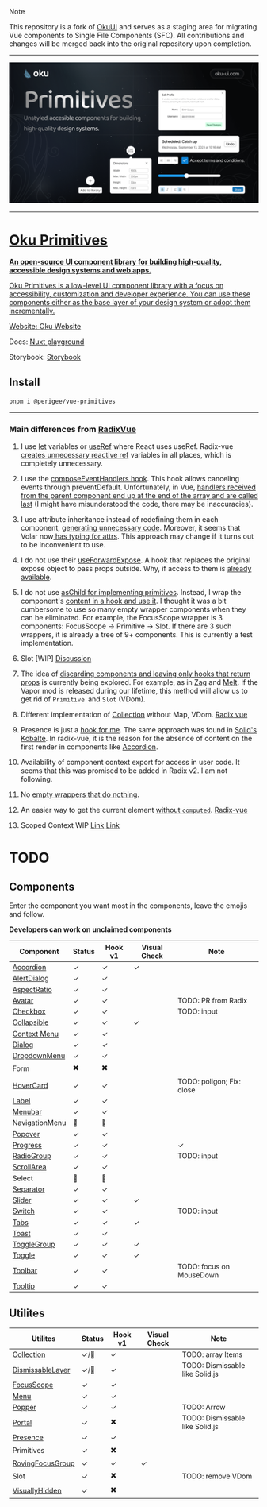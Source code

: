 > [!NOTE]
> This repository is a fork of [OkuUI](https://github.com/oku-ui/primitives) and serves as a staging area for migrating Vue components to Single File Components (SFC). All contributions and changes will be merged back into the original repository upon completion.

---

<a href="https://oku-ui.com">
  <img alt="Oku UI hero image" src="https://github.com/oku-ui/primitives/blob/main/.github/assets/primitives-cover.png?raw=true"
</a>

---

# Oku Primitives

**An open-source UI component library for building high-quality, accessible design systems and web apps.**

Oku Primitives is a low-level UI component library with a focus on accessibility, customization and developer experience. You can use these components either as the base layer of your design system or adopt them incrementally.

Website: [Oku Website](https://oku-ui.com)

Docs: [Nuxt playground](https://vue-primitives-docs.netlify.app/)

Storybook: [Storybook](https://vue-primitives.netlify.app)

## Install

```sh
pnpm i @perigee/vue-primitives
```

---

### Main differences from [RadixVue](https://github.com/radix-vue/radix-vue)

1) I use [let](https://github.com/perigee-ui/vue-primitives/blob/7c341db59fdfdb0cc88dfa6614d6c390b6856780/packages/vue-primitives/src/hover-card/HoverCardRoot.vue#L22) variables or [useRef](https://github.com/perigee-ui/vue-primitives/blob/7c341db59fdfdb0cc88dfa6614d6c390b6856780/packages/vue-primitives/src/hooks/useRef.ts#L18) where React uses useRef. Radix-vue [creates unnecessary reactive ref](https://github.com/radix-vue/radix-vue/blob/3f0f965fcf6fc3901e4fbbedf9a68dcb7d706f3f/packages/radix-vue/src/HoverCard/HoverCardRoot.vue#L64) variables in all places, which is completely unnecessary.

2) I use the [composeEventHandlers hook](https://github.com/radix-ui/primitives/blob/660060a765634e9cc7bf4513f41e8dabc9824d74/packages/core/primitive/src/primitive.tsx#L1). This hook allows canceling events through preventDefault. Unfortunately, in Vue, [handlers received from the parent component end up at the end of the array and are called last](https://github.com/vuejs/core-vapor/blob/30583b9ee1c696d3cb836f0bfd969793e57e849d/packages/runtime-core/src/vnode.ts#L886) (I might have misunderstood the code, there may be inaccuracies).

3) I use attribute inheritance instead of redefining them in each component, [generating unnecessary code](https://github.com/radix-vue/radix-vue/blob/3f0f965fcf6fc3901e4fbbedf9a68dcb7d706f3f/packages/radix-vue/src/shared/useForwardProps.ts#L16). Moreover, it seems that Volar now[ has typing for attrs](https://github.com/vuejs/language-tools/pull/4103). This approach may change if it turns out to be inconvenient to use.

4) I do not use their [useForwardExpose](https://github.com/radix-vue/radix-vue/blob/3f0f965fcf6fc3901e4fbbedf9a68dcb7d706f3f/packages/radix-vue/src/shared/useForwardExpose.ts#L21). A hook that replaces the original expose object to pass props outside. Why, if access to them is [already available](https://vuejs.org/api/component-instance.html#props).

5) I do not use [asChild for implementing primitives](https://github.com/radix-vue/radix-vue/blob/3f0f965fcf6fc3901e4fbbedf9a68dcb7d706f3f/packages/radix-vue/src/Menu/MenuContentImpl.vue#L274). Instead, I wrap the component's [content in a hook and use it](https://github.com/perigee-ui/vue-primitives/blob/a991db71fbecf364cd0b8479b294606236b104b4/packages/vue-primitives/src/dialog/DialogContentModal.vue#L65). I thought it was a bit cumbersome to use so many empty wrapper components when they can be eliminated. For example, the FocusScope wrapper is 3 components: FocusScope -> Primitive -> Slot. If there are 3 such wrappers, it is already a tree of 9+ components.
This is currently a test implementation.

6) Slot [WIP] [Discussion](https://github.com/radix-vue/radix-vue/discussions/1324)

7) The idea of [discarding components and leaving only hooks that return props](https://github.com/perigee-ui/vue-primitives/blob/feat/hooks/packages/vue-primitives/src/accordion/AccordionItem.vue) is currently being explored. For example, as in [Zag](https://zagjs.com/components/react/accordion) and [Melt](https://melt-ui.com/docs/introduction). If the Vapor mod is released during our lifetime, this method will allow us to get rid of `Primitive `and `Slot` (VDom).

8) Different implementation of [Collection](https://github.com/perigee-ui/vue-primitives/blob/7c341db59fdfdb0cc88dfa6614d6c390b6856780/packages/vue-primitives/src/collection/Collection.ts#L29) without Map, VDom. [Radix vue](https://github.com/radix-vue/radix-vue/blob/3f0f965fcf6fc3901e4fbbedf9a68dcb7d706f3f/packages/radix-vue/src/Collection/Collection.ts#L59)

9) Presence is just a [hook for me](https://github.com/perigee-ui/vue-primitives/blob/7c341db59fdfdb0cc88dfa6614d6c390b6856780/packages/vue-primitives/src/presence/usePresence.ts#L8). The same approach was found in [Solid's Kobalte](https://github.com/corvudev/corvu/blob/main/packages/solid-presence/src/presence.ts). In radix-vue, it is the reason for the absence of content on the first render in components like [Accordion](https://github.com/radix-vue/radix-vue/issues/978).

10) Availability of component context export for access in user code. It seems that this was promised to be added in Radix v2. I am not following.

11) No [empty wrappers that do nothing](https://github.com/radix-vue/radix-vue/blob/3f0f965fcf6fc3901e4fbbedf9a68dcb7d706f3f/packages/radix-vue/src/AlertDialog/AlertDialogTrigger.vue).

12) An easier way to get the current element [without `computed`](https://github.com/perigee-ui/vue-primitives/blob/7c341db59fdfdb0cc88dfa6614d6c390b6856780/packages/vue-primitives/src/hooks/useForwardElement.ts#L4). [Radix-vue](https://github.com/radix-vue/radix-vue/blob/3f0f965fcf6fc3901e4fbbedf9a68dcb7d706f3f/packages/radix-vue/src/shared/useForwardExpose.ts#L9C9-L9C23)

13) Scoped Context WIP [Link](https://github.com/facebook/react/issues/23287) [Link](https://so-so.dev/react/scoped-context/)

# TODO

## Components

Enter the component you want most in the components, leave the emojis and follow.

**Developers can work on unclaimed components**

| Component                                                                                       | Status | Hook v1 | Visual Check | Note                      |
| ----------------------------------------------------------------------------------------------- | ------ | ------- | ------------ | ------------------------- |
| [Accordion](https://vue-primitives.netlify.app/?path=/story/components-accordion--single)       | ✓      | ✓       | ✓            |                           |
| [AlertDialog](https://vue-primitives.netlify.app/?path=/story/components-alertdialog--styled)   | ✓      | ✓       |              |                           |
| [AspectRatio](https://vue-primitives.netlify.app/?path=/story/components-aspectratio--styled)   | ✓      | ✓       |              |                           |
| [Avatar](https://vue-primitives.netlify.app/?path=/story/components-avatar--styled)             | ✓      | ✓       |              | TODO: PR from Radix       |
| [Checkbox](https://vue-primitives.netlify.app/?path=/story/components-checkbox--styled)         | ✓      | ✓       |              | TODO: input               |
| [Collapsible](https://vue-primitives.netlify.app/?path=/story/components-collapsible--styled)   | ✓      | ✓       | ✓            |                           |
| [Context Menu](https://vue-primitives.netlify.app/?path=/story/components-contextmenu--styled)  | ✓      | ✓       |              |                           |
| [Dialog](https://vue-primitives.netlify.app/?path=/story/components-dialog--styled)             | ✓      | ✓       |              |                           |
| [DropdownMenu](https://vue-primitives.netlify.app/?path=/story/components-dropdownmenu--styled) | ✓      | ✓       |              |                           |
| Form                                                                                            | ✖️      | ✖️       |              |                           |
| [HoverCard](https://vue-primitives.netlify.app/?path=/story/components-hovercard--chromatic)    | ✓      | ✓       |              | TODO: poligon; Fix: close |
| [Label](https://vue-primitives.netlify.app/?path=/story/components-label--styled)               | ✓      | ✓       |              |                           |
| [Menubar](https://vue-primitives.netlify.app/?path=/story/components-menubar--styled)           | ✓      | ✓       |              |                           |
| NavigationMenu                                                                                  | 🚧      | 🚧       |              |                           |
| [Popover](https://vue-primitives.netlify.app/?path=/story/components-popover--styled)           | ✓      | ✓       |              |                           |
| [Progress](https://vue-primitives.netlify.app/?path=/story/components-progress--styled)         | ✓      | ✓       |              | ✓                         |
| [RadioGroup](https://vue-primitives.netlify.app/?path=/story/components-radiogroup--styled)     | ✓      | ✓       |              | TODO: input               |
| [ScrollArea](https://vue-primitives.netlify.app/?path=/story/components-scrollarea--basic)      | ✓      | ✓       |              |                           |
| Select                                                                                          | 🚧      | 🚧       |              |                           |
| [Separator](https://vue-primitives.netlify.app/?path=/story/components-separator--styled)       | ✓      | ✓       |              |                           |
| [Slider](https://vue-primitives.netlify.app/?path=/story/components-slider--styled)             | ✓      | ✓       | ✓            |                           |
| [Switch](https://vue-primitives.netlify.app/?path=/story/components-switch--styled)             | ✓      | ✓       |              | TODO: input               |
| [Tabs](https://vue-primitives.netlify.app/?path=/story/components-tabs--styled)                 | ✓      | ✓       | ✓            |                           |
| [Toast](https://vue-primitives.netlify.app/?path=/story/components-toast--styled)               | ✓      | ✓       |              |                           |
| [ToggleGroup](https://vue-primitives.netlify.app/?path=/story/components-togglegroup--single)   | ✓      | ✓       | ✓            |                           |
| [Toggle](https://vue-primitives.netlify.app/?path=/story/components-toggle--styled)             | ✓      | ✓       | ✓            |                           |
| [Toolbar](https://vue-primitives.netlify.app/?path=/story/components-toolbar--styled)           | ✓      | ✓       |              | TODO: focus on MouseDown  |
| [Tooltip](https://vue-primitives.netlify.app/?path=/story/components-tooltip--styled)           | ✓      | ✓       |              |                           |

## Utilites

| Utilites                                                                                              | Status | Hook v1 | Visual Check | Note                            |
| ----------------------------------------------------------------------------------------------------- | ------ | ------- | ------------ | ------------------------------- |
| [Collection](https://vue-primitives.netlify.app/?path=/story/utilities-rovingfocusgroup--basic)       | ✓/🚧    | ✓       |              | TODO: array Items               |
| [DismissableLayer](https://vue-primitives.netlify.app/?path=/story/utilities-dismissablelayer--basic) | ✓/🚧    | ✓       |              | TODO: Dismissable like Solid.js |
| [FocusScope](https://vue-primitives.netlify.app/?path=/story/utilities-focusscope--basic)             | ✓      | ✓       |              |                                 |
| [Menu](https://vue-primitives.netlify.app/?path=/story/utilities-menu--styled)                        | ✓      | ✓       |              |                                 |
| [Popper](https://vue-primitives.netlify.app/?path=/story/utilities-popper--styled)                    | ✓      | ✓       |              | TODO: Arrow                     |
| [Portal](https://vue-primitives.netlify.app/?path=/story/utilities-portal--base)                      | ✓      | ✖️       |              | TODO: Dismissable like Solid.js |
| [Presence](https://vue-primitives.netlify.app/?path=/story/utilities-presence--basic)                 | ✓      | ✓       |              |                                 |
| Primitives                                                                                            | ✓      | ✖️       |              |                                 |
| [RovingFocusGroup](https://vue-primitives.netlify.app/?path=/story/utilities-rovingfocusgroup--basic) | ✓      | ✓       | ✓            |                                 |
| Slot                                                                                                  | ✓      | ✖️       |              | TODO: remove VDom               |
| [VisuallyHidden](https://vue-primitives.netlify.app/?path=/story/utilities-visuallyhidden--basic)     | ✓      | ✖️       |              |                                 |
